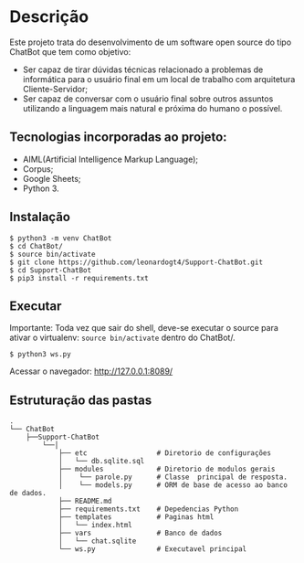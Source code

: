 # Descrição

Este projeto trata do desenvolvimento de um software open source do tipo ChatBot que tem como objetivo:
- Ser capaz de tirar dúvidas técnicas relacionado a problemas de informática para o usuário final em um local de trabalho com arquitetura Cliente-Servidor;
- Ser capaz de conversar com o usuário final sobre outros assuntos utilizando a linguagem mais natural e próxima do humano o possível.

## Tecnologias incorporadas ao projeto:
- AIML(Artificial Intelligence Markup Language);
- Corpus;
- Google Sheets;
- Python 3.

## Instalação 
```
$ python3 -m venv ChatBot
$ cd ChatBot/
$ source bin/activate
$ git clone https://github.com/leonardogt4/Support-ChatBot.git
$ cd Support-ChatBot
$ pip3 install -r requirements.txt 

```
## Executar
Importante: Toda vez que sair do shell, deve-se executar o source para ativar o virtualenv: 
```source bin/activate``` dentro do  ChatBot/.

```
$ python3 ws.py
```
Acessar o navegador: http://127.0.0.1:8089/

## Estruturação das pastas
```
.
└── ChatBot
    ├──Support-ChatBot
        └──│ 
            ├── etc                 # Diretorio de configurações
            │   └── db.sqlite.sql
            ├── modules             # Diretorio de modulos gerais
            │    └── parole.py      # Classe  principal de resposta.
            │    └── models.py      # ORM de base de acesso ao banco de dados. 
            ├── README.md 
            ├── requirements.txt    # Depedencias Python
            ├── templates           # Paginas html
            │   └── index.html
            ├── vars                # Banco de dados
            │   └── chat.sqlite
            └── ws.py               # Executavel principal

```


## 
